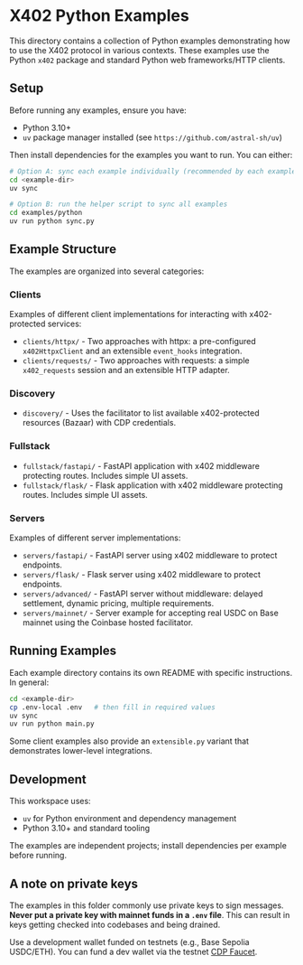 # X402 Python Examples

This directory contains a collection of Python examples demonstrating how to use the X402 protocol in various contexts. These examples use the Python `x402` package and standard Python web frameworks/HTTP clients.

## Setup

Before running any examples, ensure you have:

- Python 3.10+
- `uv` package manager installed (see `https://github.com/astral-sh/uv`)

Then install dependencies for the examples you want to run. You can either:

```bash
# Option A: sync each example individually (recommended by each example README)
cd <example-dir>
uv sync

# Option B: run the helper script to sync all examples
cd examples/python
uv run python sync.py
```

## Example Structure

The examples are organized into several categories:

### Clients

Examples of different client implementations for interacting with x402-protected services:

- `clients/httpx/` - Two approaches with httpx: a pre-configured `x402HttpxClient` and an extensible `event_hooks` integration.
- `clients/requests/` - Two approaches with requests: a simple `x402_requests` session and an extensible HTTP adapter.

### Discovery

- `discovery/` - Uses the facilitator to list available x402-protected resources (Bazaar) with CDP credentials.

### Fullstack

- `fullstack/fastapi/` - FastAPI application with x402 middleware protecting routes. Includes simple UI assets.
- `fullstack/flask/` - Flask application with x402 middleware protecting routes. Includes simple UI assets.

### Servers

Examples of different server implementations:

- `servers/fastapi/` - FastAPI server using x402 middleware to protect endpoints.
- `servers/flask/` - Flask server using x402 middleware to protect endpoints.
- `servers/advanced/` - FastAPI server without middleware: delayed settlement, dynamic pricing, multiple requirements.
- `servers/mainnet/` - Server example for accepting real USDC on Base mainnet using the Coinbase hosted facilitator.

## Running Examples

Each example directory contains its own README with specific instructions. In general:

```bash
cd <example-dir>
cp .env-local .env   # then fill in required values
uv sync
uv run python main.py
```

Some client examples also provide an `extensible.py` variant that demonstrates lower-level integrations.

## Development

This workspace uses:

- `uv` for Python environment and dependency management
- Python 3.10+ and standard tooling

The examples are independent projects; install dependencies per example before running.

## A note on private keys

The examples in this folder commonly use private keys to sign messages. **Never put a private key with mainnet funds in a `.env` file**. This can result in keys getting checked into codebases and being drained.

Use a development wallet funded on testnets (e.g., Base Sepolia USDC/ETH). You can fund a dev wallet via the testnet [CDP Faucet](https://portal.cdp.coinbase.com/products/faucet).
